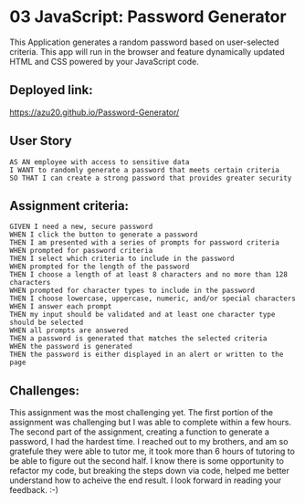# 03 JavaScript: Password Generator

This Application generates a random password based on user-selected criteria. This app will run in the browser and feature dynamically updated HTML and CSS powered by your JavaScript code. 

## Deployed link:

https://azu20.github.io/Password-Generator/ 


## User Story

```
AS AN employee with access to sensitive data
I WANT to randomly generate a password that meets certain criteria
SO THAT I can create a strong password that provides greater security
```

## Assignment criteria:

```
GIVEN I need a new, secure password
WHEN I click the button to generate a password
THEN I am presented with a series of prompts for password criteria
WHEN prompted for password criteria
THEN I select which criteria to include in the password
WHEN prompted for the length of the password
THEN I choose a length of at least 8 characters and no more than 128 characters
WHEN prompted for character types to include in the password
THEN I choose lowercase, uppercase, numeric, and/or special characters
WHEN I answer each prompt
THEN my input should be validated and at least one character type should be selected
WHEN all prompts are answered
THEN a password is generated that matches the selected criteria
WHEN the password is generated
THEN the password is either displayed in an alert or written to the page
```

## Challenges: 

This assignment was the most challenging yet. The first portion of the assignment was challenging but I was able to complete within a few hours. The second part of the assignment, creating a function to generate a password, I had the hardest time.  I reached out to my brothers, and am so gratefule they were able to tutor me, it took more than 6 hours of tutoring to be able to figure out the second half.  I know there is some opportunity to refactor my code, but breaking the steps down via code, helped me better understand how to acheive the end result. I look forward in reading your feedback. :-)   


